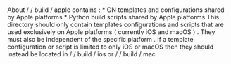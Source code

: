 #
About
/
/
build
/
apple
contains
:
*
GN
templates
and
configurations
shared
by
Apple
platforms
*
Python
build
scripts
shared
by
Apple
platforms
This
directory
should
only
contain
templates
configurations
and
scripts
that
are
used
exclusively
on
Apple
platforms
(
currently
iOS
and
macOS
)
.
They
must
also
be
independent
of
the
specific
platform
.
If
a
template
configuration
or
script
is
limited
to
only
iOS
or
macOS
then
they
should
instead
be
located
in
/
/
build
/
ios
or
/
/
build
/
mac
.
